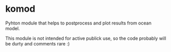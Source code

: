 komod
=====

Pyhton module that helps to postprocess and plot results from ocean model.

This module is not intended for active publick use, so the code probably will be durty and comments rare :) 
